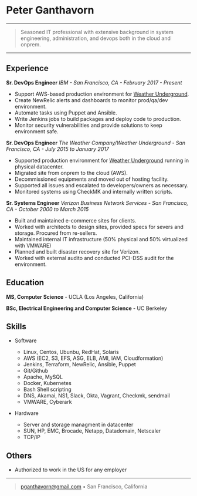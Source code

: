 Peter Ganthavorn
================

----

>  Seasoned IT professional with extensive background in 
>  system engineering, administration, and devops both 
>  in the cloud and onprem.

----

Experience
----------

**Sr. DevOps Engineer**
*IBM - San Francisco, CA - February 2017 - Present*

* Support AWS-based production environment for [Weather Underground](http://www.wunderground.com). 
* Create NewRelic alerts and dashboards to monitor prod/qa/dev environment.
* Automate tasks using Puppet and Ansible.
* Write Jenkins jobs to build packages and deploy code to production.
* Monitor security vulnerabilities and provide solutions to keep environment safe.


**Sr. DevOps Engineer**
*The Weather Company/Weather Underground - San Francisco, CA - July 2015 to January 2017*

* Supported production environment for [Weather Underground](http://www.wunderground.com) running in physical datacenter. 
* Migrated site from onprem to the cloud (AWS).
* Decommissioned equipments and moved out of hosting facility.
* Supported all issues and escalated to developers/owners as necessary.
* Monitored systems using CheckMK and internally written scripts.


**Sr. Systems Engineer**
*Verizon Business Network Services - San Francisco, CA - October 2000 to March 2015*

* Built and maintained e-commerce sites for clients.
* Worked with architects to design sites, provided specs for severs and storage. Procured from re-sellers.
* Maintained internal IT infrastructure (50% physical and 50% virtualized with VMWARE)
* Planned and built disaster recovery site for Verizon.
* Worked with external audito and conducted PCI-DSS audit for the environment.


Education
---------

**MS, Computer Science** - UCLA (Los Angeles, California)

**BSc, Electrical Engineering and Computer Science** - UC Berkeley 

Skills
------

* Software

     * Linux, Centos, Ubunbu, RedHat, Solaris
     * AWS (EC2, S3, EFS, ASG, ELB, AMI, IAM, Cloudformation)
     * Jenkins, Terraform, NewRelic, Ansible, Puppet
     * Git/Github
     * Apache, MySQL
     * Docker, Kubernetes
     * Bash Shell scripting
     * DNS, Akamai, NS1, Slack, Okta, Vagrant, Checkmk, sendmail
     * VMWARE, Cyberark

* Hardware

     * Server and storage managment in datacenter
     * SUN, HP, EMC, Brocade, Netapp, Datadomain, Netscaler
     * TCP/IP

Others
------

* Authorized to work in the US for any employer

----

> <pganthavorn@gmail.com> • San Francisco, California
